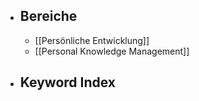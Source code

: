 - ## Bereiche
	- [[Persönliche Entwicklung]]
	- [[Personal Knowledge Management]]
- ## Keyword Index